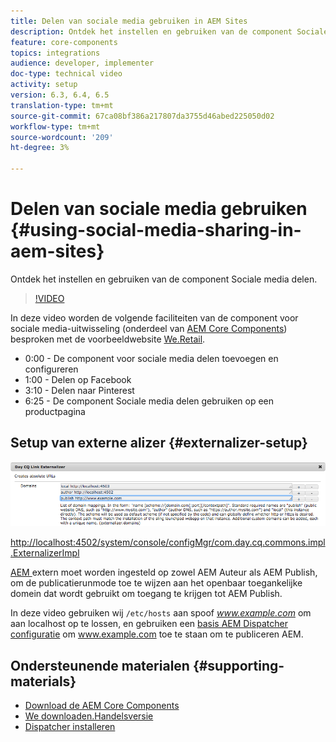 ```yaml
---
title: Delen van sociale media gebruiken in AEM Sites
description: Ontdek het instellen en gebruiken van de component Sociale media delen.
feature: core-components
topics: integrations
audience: developer, implementer
doc-type: technical video
activity: setup
version: 6.3, 6.4, 6.5
translation-type: tm+mt
source-git-commit: 67ca08bf386a217807da3755d46abed225050d02
workflow-type: tm+mt
source-wordcount: '209'
ht-degree: 3%

---
```



# Delen van sociale media gebruiken {#using-social-media-sharing-in-aem-sites}

Ontdek het instellen en gebruiken van de component Sociale media delen.

>[!VIDEO](https://video.tv.adobe.com/v/18897/?quality=9&learn=on)

In deze video worden de volgende faciliteiten van de component voor sociale media-uitwisseling (onderdeel van [AEM Core Components](https://docs.adobe.com/content/help/en/experience-manager-core-components/using/introduction.html)) besproken met de voorbeeldwebsite [We.Retail](https://github.com/Adobe-Marketing-Cloud/aem-sample-we-retail#weretail).

* 0:00 - De component voor sociale media delen toevoegen en configureren
* 1:00 - Delen op Facebook
* 3:10 - Delen naar Pinterest
* 6:25 - De component Sociale media delen gebruiken op een productpagina

## Setup van externe alizer {#externalizer-setup}

![Day CQ Link ExternalAlizer](assets/externalizer.png)

[http://localhost:4502/system/console/configMgr/com.day.cq.commons.impl.ExternalizerImpl](http://localhost:4502/system/console/configMgr/com.day.cq.commons.impl.ExternalizerImpl)

[AEM ](https://helpx.adobe.com/experience-manager/6-5/sites/developing/using/externalizer.html) extern moet worden ingesteld op zowel AEM Auteur als AEM Publish, om de publicatierunmode toe te wijzen aan het openbaar toegankelijke domein dat wordt gebruikt om toegang te krijgen tot AEM Publish.

In deze video gebruiken wij `/etc/hosts` aan spoof *www.example.com* om aan localhost op te lossen, en gebruiken een [basis AEM Dispatcher configuratie](https://docs.adobe.com/content/help/en/experience-manager-dispatcher/using/getting-started/dispatcher-install.html) om www.example.com toe te staan om te publiceren AEM.

## Ondersteunende materialen {#supporting-materials}

* [Download de AEM Core Components](https://github.com/adobe/aem-core-wcm-components/releases)
* [We downloaden.Handelsversie](https://github.com/Adobe-Marketing-Cloud/aem-sample-we-retail/releases)
* [Dispatcher installeren](https://docs.adobe.com/content/help/en/experience-manager-dispatcher/using/getting-started/dispatcher-install.html)
